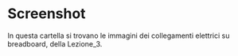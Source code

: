 # Screenshot  
In questa cartella si trovano le immagini dei collegamenti elettrici su breadboard, della Lezione_3.
